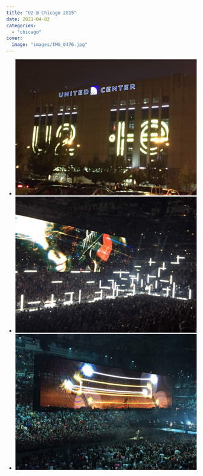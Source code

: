 ```yaml
---
title: "U2 @ Chicago 2015"
date: 2021-04-02
categories:
  - "chicago"
cover:
  image: "images/IMG_0476.jpg"
---
```


- ![](images/IMG_0476.jpg)
- ![](images/IMG_0475.jpg)
- ![](images/IMG_0472.jpg)
